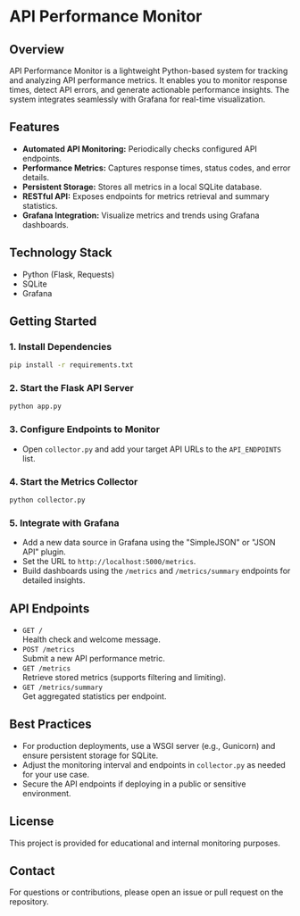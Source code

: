 # API Performance Monitor

## Overview

API Performance Monitor is a lightweight Python-based system for tracking and analyzing API performance metrics. It enables you to monitor response times, detect API errors, and generate actionable performance insights. The system integrates seamlessly with Grafana for real-time visualization.

## Features

- **Automated API Monitoring:** Periodically checks configured API endpoints.
- **Performance Metrics:** Captures response times, status codes, and error details.
- **Persistent Storage:** Stores all metrics in a local SQLite database.
- **RESTful API:** Exposes endpoints for metrics retrieval and summary statistics.
- **Grafana Integration:** Visualize metrics and trends using Grafana dashboards.

## Technology Stack

- Python (Flask, Requests)
- SQLite
- Grafana

## Getting Started

### 1. Install Dependencies

```sh
pip install -r requirements.txt
```

### 2. Start the Flask API Server

```sh
python app.py
```

### 3. Configure Endpoints to Monitor

- Open `collector.py` and add your target API URLs to the `API_ENDPOINTS` list.

### 4. Start the Metrics Collector

```sh
python collector.py
```

### 5. Integrate with Grafana

- Add a new data source in Grafana using the "SimpleJSON" or "JSON API" plugin.
- Set the URL to `http://localhost:5000/metrics`.
- Build dashboards using the `/metrics` and `/metrics/summary` endpoints for detailed insights.

## API Endpoints

- `GET /`  
  Health check and welcome message.
- `POST /metrics`  
  Submit a new API performance metric.
- `GET /metrics`  
  Retrieve stored metrics (supports filtering and limiting).
- `GET /metrics/summary`  
  Get aggregated statistics per endpoint.

## Best Practices

- For production deployments, use a WSGI server (e.g., Gunicorn) and ensure persistent storage for SQLite.
- Adjust the monitoring interval and endpoints in `collector.py` as needed for your use case.
- Secure the API endpoints if deploying in a public or sensitive environment.

## License

This project is provided for educational and internal monitoring purposes.

## Contact

For questions or contributions, please open an issue or pull request on the repository.